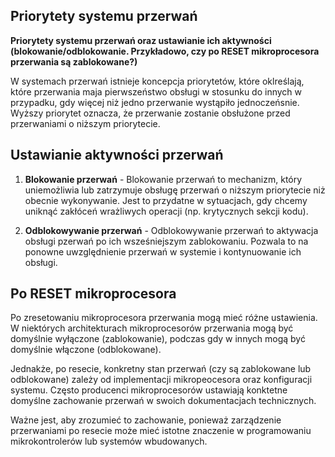 ## **Priorytety systemu przerwań**

**Priorytety systemu przerwań oraz ustawianie ich aktywności (blokowanie/odblokowanie. Przykładowo, czy po RESET mikroprocesora przerwania są zablokowane?)**

W systemach przerwań istnieje koncepcja priorytetów, które oklreślają, które przerwania maja pierwszeństwo obsługi w stosunku do innych w przypadku, gdy więcej niż jedno przerwanie wystąpiło jednoczeńsnie. Wyższy priorytet oznacza, że przerwanie zostanie obsłużone przed przerwaniami o niższym priorytecie.

## **Ustawianie aktywności przerwań**

1. **Blokowanie przerwań** - Blokowanie przerwań to mechanizm, który uniemożliwia lub zatrzymuje obsługę przerwań o niższym priorytecie niż obecnie wykonywanie. Jest to przydatne w sytuacjach, gdy chcemy uniknąć zakłóceń wrażliwych operacji (np. krytycznych sekcji kodu).

2. **Odblokowywanie przerwań** - Odblokowywanie przerwań to aktywacja obsługi pzerwań po ich wsześniejszym zablokowaniu. Pozwala to na ponowne uwzględnienie przerwań w systemie i kontynuowanie ich obsługi.

## **Po RESET mikroprocesora**

Po zresetowaniu mikroprocesora przerwania mogą mieć różne ustawienia. W niektórych architekturach mikroprocesorów przerwania mogą być domyślnie wyłączone (zablokowanie), podczas gdy w innych mogą być domyślnie włączone (odblokowane).

Jednakże, po resecie, konkretny stan przerwań (czy są zablokowane lub odblokowane) zależy od implementacji mikropeocesora oraz konfiguracji systemu. Często producenci mikroprocesorów ustawiają konktetne domyślne zachowanie przerwań w swoich dokumentacjach technicznych.

Ważne jest, aby zrozumieć to zachowanie, ponieważ zarządzenie przerwaniami po resecie może mieć istotne znaczenie w programowaniu mikrokontrolerów lub systemów wbudowanych.
